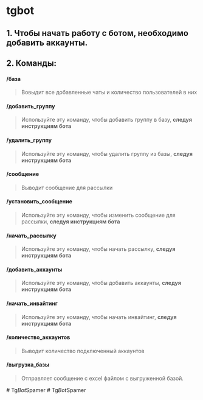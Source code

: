 # tgbot

## 1. Чтобы начать работу с ботом, необходимо **добавить аккаунты**.

## 2. Команды:

#### /база

> Вовыдит все добавленные чаты и количество пользователей в них

#### /добавить_группу

> Используйте эту команду, чтобы добавить группу в базу, **следуя инструкциям бота**

#### /удалить_группу

> Используйте эту команду, чтобы удалить группу из базы, **следуя инструкциям бота**

#### /сообщение

> Выводит сообщение для рассылки

#### /установить_сообщение

> Используйте эту команду, чтобы изменить сообщение для рассылки, **следуя инструкциям бота**

#### /начать_рассылку

> Используйте эту команду, чтобы начать рассылку, **следуя инструкциям бота**

#### /добавить_аккаунты

> Используйте эту команду, чтобы добавить аккаунты, **следуя инструкциям бота**

#### /начать_инвайтинг

> Используйте эту команду, чтобы начать инвайтинг, **следуя инструкциям бота**

#### /количество_аккаунтов

> Выводит количество подключенный аккаунтов

#### /выгрузка_базы

> Отправляет сообщение с excel файлом с выгруженной базой.

 
#   T g _ B o t _ S p a m e r  
 #   T g _ B o t _ S p a m e r  
 